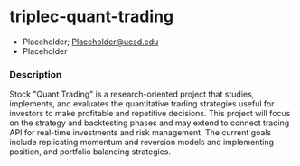 # triplec-quant-trading

- Placeholder; Placeholder@ucsd.edu
- Placeholder

### Description
Stock "Quant Trading" is a research-oriented project that studies, implements, and evaluates the quantitative trading strategies useful for investors to make profitable and repetitive decisions. This project will focus on the strategy and backtesting phases and may extend to connect trading API for real-time investments and risk management. The current goals include replicating momentum and reversion models and implementing position, and portfolio balancing strategies.

